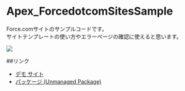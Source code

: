 Apex_ForcedotcomSitesSample
===========================

Force.comサイトのサンプルコードです。  
サイトテンプレートの使い方やエラーページの確認に使えると思います。  

<img src="http://f.st-hatena.com/images/fotolife/t/tyoshikawa1106/20140713/20140713231945.png?1405261263" />  
  
##リンク
- <a href="https://ty-yoshikawa-demo-site-developer-edition.na15.force.com/" target="_blank">デモ サイト</a>
- <a href="https://login.salesforce.com/packaging/installPackage.apexp?p0=04ti0000000TXCY" target="_blank">パッケージ (Unmanaged Package)</a>
